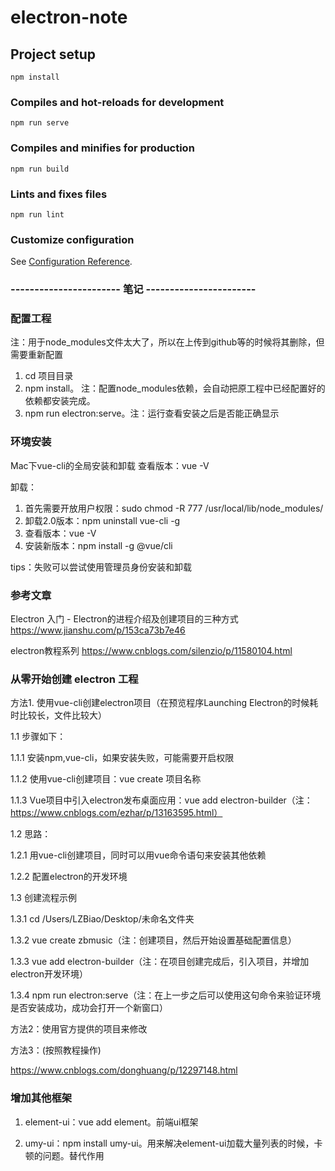 # electron-note

## Project setup
```
npm install
```

### Compiles and hot-reloads for development
```
npm run serve
```

### Compiles and minifies for production
```
npm run build
```

### Lints and fixes files
```
npm run lint
```

### Customize configuration
See [Configuration Reference](https://cli.vuejs.org/config/).




### ----------------------- 笔记 -----------------------
### 配置工程 
注：用于node_modules文件太大了，所以在上传到github等的时候将其删除，但需要重新配置

1. cd 项目目录
2. npm install。 注：配置node_modules依赖，会自动把原工程中已经配置好的依赖都安装完成。
3. npm run electron:serve。注：运行查看安装之后是否能正确显示


### 环境安装
Mac下vue-cli的全局安装和卸载
查看版本：vue -V

卸载：
1. 首先需要开放用户权限：sudo chmod -R 777 /usr/local/lib/node_modules/
2. 卸载2.0版本：npm uninstall vue-cli -g
3. 查看版本：vue -V 
4. 安装新版本：npm install -g @vue/cli
 
tips：失败可以尝试使用管理员身份安装和卸载



### 参考文章
Electron 入门 - Electron的进程介绍及创建项目的三种方式
https://www.jianshu.com/p/153ca73b7e46

electron教程系列 
https://www.cnblogs.com/silenzio/p/11580104.html


### 从零开始创建 electron 工程

方法1. 使用vue-cli创建electron项目（在预览程序Launching Electron的时候耗时比较长，文件比较大）

1.1 步骤如下：

1.1.1 安装npm,vue-cli，如果安装失败，可能需要开启权限

1.1.2 使用vue-cli创建项目：vue create 项目名称

1.1.3 Vue项目中引入electron发布桌面应用：vue add electron-builder（注：https://www.cnblogs.com/ezhar/p/13163595.html）

1.2 思路：

1.2.1 用vue-cli创建项目，同时可以用vue命令语句来安装其他依赖

1.2.2 配置electron的开发环境

1.3 创建流程示例

1.3.1 cd /Users/LZBiao/Desktop/未命名文件夹

1.3.2 vue create zbmusic（注：创建项目，然后开始设置基础配置信息）

1.3.3 vue add electron-builder（注：在项目创建完成后，引入项目，并增加electron开发环境）

1.3.4 npm run electron:serve（注：在上一步之后可以使用这句命令来验证环境是否安装成功，成功会打开一个新窗口）



方法2：使用官方提供的项目来修改


方法3：(按照教程操作)

https://www.cnblogs.com/donghuang/p/12297148.html



### 增加其他框架 
1. element-ui：vue add element。前端ui框架

2. umy-ui：npm install umy-ui。用来解决element-ui加载大量列表的时候，卡顿的问题。替代作用










